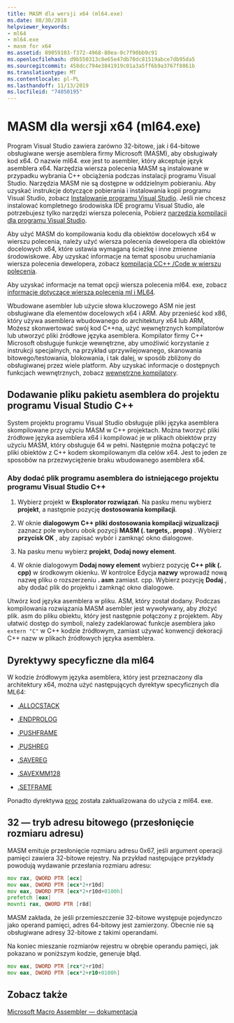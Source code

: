 ```yaml
---
title: MASM dla wersji x64 (ml64.exe)
ms.date: 08/30/2018
helpviewer_keywords:
- ml64
- ml64.exe
- masm for x64
ms.assetid: 89059103-f372-4968-80ea-0c7f90bb9c91
ms.openlocfilehash: d9b550313c8e65e47db70dc81519abce7db95da5
ms.sourcegitcommit: 458dcc794e3841919c01a3a5ff6b9a3767f8861b
ms.translationtype: MT
ms.contentlocale: pl-PL
ms.lasthandoff: 11/13/2019
ms.locfileid: "74050195"
---
```

# <a name="masm-for-x64-ml64exe"></a>MASM dla wersji x64 (ml64.exe)

Program Visual Studio zawiera zarówno 32-bitowe, jak i 64-bitowe obsługiwane wersje asemblera firmy Microsoft (MASM), aby obsługiwały kod x64. O nazwie ml64. exe jest to asembler, który akceptuje język asemblera x64. Narzędzia wiersza polecenia MASM są instalowane w przypadku wybrania C++ obciążenia podczas instalacji programu Visual Studio. Narzędzia MASM nie są dostępne w oddzielnym pobieraniu. Aby uzyskać instrukcje dotyczące pobierania i instalowania kopii programu Visual Studio, zobacz [Instalowanie programu Visual Studio](/visualstudio/install/install-visual-studio). Jeśli nie chcesz instalować kompletnego środowiska IDE programu Visual Studio, ale potrzebujesz tylko narzędzi wiersza polecenia, Pobierz [narzędzia kompilacji dla programu Visual Studio](https://visualstudio.microsoft.com/downloads/#build-tools-for-visual-studio-2019).

Aby użyć MASM do kompilowania kodu dla obiektów docelowych x64 w wierszu polecenia, należy użyć wiersza polecenia dewelopera dla obiektów docelowych x64, które ustawia wymaganą ścieżkę i inne zmienne środowiskowe. Aby uzyskać informacje na temat sposobu uruchamiania wiersza polecenia dewelopera, zobacz [kompilacja CC++ /Code w wierszu polecenia](../../build/building-on-the-command-line.md).

Aby uzyskać informacje na temat opcji wiersza polecenia ml64. exe, zobacz [informacje dotyczące wiersza polecenia ml i ML64](../../assembler/masm/ml-and-ml64-command-line-reference.md).

Wbudowane asembler lub użycie słowa kluczowego ASM nie jest obsługiwane dla elementów docelowych x64 i ARM. Aby przenieść kod x86, który używa asemblera wbudowanego do architektury x64 lub ARM, Możesz skonwertować swój kod C++na, użyć wewnętrznych kompilatorów lub utworzyć pliki źródłowe języka asemblera. Kompilator firmy C++ Microsoft obsługuje funkcje wewnętrzne, aby umożliwić korzystanie z instrukcji specjalnych, na przykład uprzywilejowanego, skanowania bitowego/testowania, blokowania, i tak dalej, w sposób zbliżony do obsługiwanej przez wiele platform. Aby uzyskać informacje o dostępnych funkcjach wewnętrznych, zobacz [wewnętrzne kompilatory](../../intrinsics/compiler-intrinsics.md).

## <a name="add-an-assembler-language-file-to-a-visual-studio-c-project"></a>Dodawanie pliku pakietu asemblera do projektu programu Visual Studio C++

System projektu programu Visual Studio obsługuje pliki języka asemblera skompilowane przy użyciu MASM w C++ projektach. Można tworzyć pliki źródłowe języka asemblera x64 i kompilować je w plikach obiektów przy użyciu MASM, który obsługuje 64 w pełni. Następnie można połączyć te pliki obiektów z C++ kodem skompilowanym dla celów x64. Jest to jeden ze sposobów na przezwyciężenie braku wbudowanego asemblera x64.

### <a name="to-add-an-assembler-language-file-to-an-existing-visual-studio-c-project"></a>Aby dodać plik programu asemblera do istniejącego projektu programu Visual Studio C++

1. Wybierz projekt w **Eksplorator rozwiązań**. Na pasku menu wybierz **projekt**, a następnie pozycję **dostosowania kompilacji**.

1. W oknie **dialogowym C++ pliki dostosowania kompilacji wizualizacji** zaznacz pole wyboru obok pozycji **MASM (. targets,. props)** . Wybierz **przycisk OK** , aby zapisać wybór i zamknąć okno dialogowe.

1. Na pasku menu wybierz **projekt**, **Dodaj nowy element**.

1. W oknie dialogowym **Dodaj nowy element** wybierz pozycję  **C++ plik (. cpp)** w środkowym okienku. W kontrolce Edycja **nazwy** wprowadź nową nazwę pliku o rozszerzeniu **. asm** zamiast. cpp. Wybierz pozycję **Dodaj** , aby dodać plik do projektu i zamknąć okno dialogowe.

Utwórz kod języka asemblera w pliku. ASM, który został dodany. Podczas kompilowania rozwiązania MASM asembler jest wywoływany, aby złożyć plik. asm do pliku obiektu, który jest następnie połączony z projektem. Aby ułatwić dostęp do symboli, należy zadeklarować funkcje asemblera jako `extern "C"` w C++ kodzie źródłowym, zamiast używać konwencji dekoracji C++ nazw w plikach źródłowych języka asemblera.

## <a name="ml64-specific-directives"></a>Dyrektywy specyficzne dla ml64

W kodzie źródłowym języka asemblera, który jest przeznaczony dla architektury x64, można użyć następujących dyrektyw specyficznych dla ML64:

- [.ALLOCSTACK](../../assembler/masm/dot-allocstack.md)

- [.ENDPROLOG](../../assembler/masm/dot-endprolog.md)

- [.PUSHFRAME](../../assembler/masm/dot-pushframe.md)

- [.PUSHREG](../../assembler/masm/dot-pushreg.md)

- [.SAVEREG](../../assembler/masm/dot-savereg.md)

- [.SAVEXMM128](../../assembler/masm/dot-savexmm128.md)

- [.SETFRAME](../../assembler/masm/dot-setframe.md)

Ponadto dyrektywa [proc](../../assembler/masm/proc.md) została zaktualizowana do użycia z ml64. exe.

## <a name="32-bit-address-mode-address-size-override"></a>32 — tryb adresu bitowego (przesłonięcie rozmiaru adresu)

MASM emituje przesłonięcie rozmiaru adresu 0x67, jeśli argument operacji pamięci zawiera 32-bitowe rejestry. Na przykład następujące przykłady powodują wydawanie przesłania rozmiaru adresu:

```asm
mov rax, QWORD PTR [ecx]
mov eax, DWORD PTR [ecx*2+r10d]
mov eax, DWORD PTR [ecx*2+r10d+0100h]
prefetch [eax]
movnti rax, QWORD PTR [r8d]
```

MASM zakłada, że jeśli przemieszczenie 32-bitowe występuje pojedynczo jako operand pamięci, adres 64-bitowy jest zamierzony. Obecnie nie są obsługiwane adresy 32-bitowe z takimi operandami.

Na koniec mieszanie rozmiarów rejestru w obrębie operandu pamięci, jak pokazano w poniższym kodzie, generuje błąd.

```asm
mov eax, DWORD PTR [rcx*2+r10d]
mov eax, DWORD PTR [ecx*2+r10+0100h]
```

## <a name="see-also"></a>Zobacz także

[Microsoft Macro Assembler — dokumentacja](../../assembler/masm/microsoft-macro-assembler-reference.md)<br/>